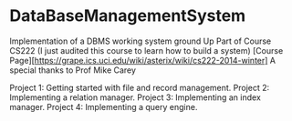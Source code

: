 # DataBaseManagementSystem
 Implementation of a DBMS working system ground Up
 Part of Course CS222 (I just audited this course to learn how to build a system)
 [Course Page][https://grape.ics.uci.edu/wiki/asterix/wiki/cs222-2014-winter]
 A special thanks to Prof Mike Carey 

Project 1: Getting started with file and record management.
Project 2: Implementing a relation manager.
Project 3: Implementing an index manager.
Project 4: Implementing a query engine.
